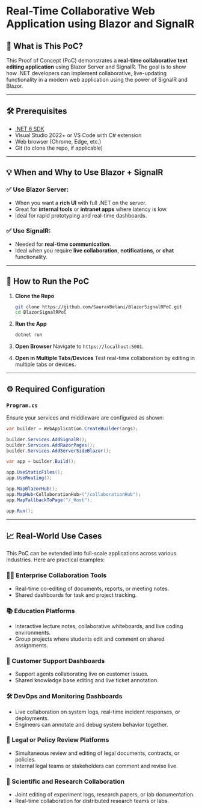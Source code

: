 # Real-Time Collaborative Web Application using Blazor and SignalR

## 📌 What is This PoC?
This Proof of Concept (PoC) demonstrates a **real-time collaborative text editing application** using Blazor Server and SignalR. The goal is to show how .NET developers can implement collaborative, live-updating functionality in a modern web application using the power of SignalR and Blazor.

---

## 🛠 Prerequisites

- [.NET 6 SDK](https://dotnet.microsoft.com/en-us/download)
- Visual Studio 2022+ or VS Code with C# extension
- Web browser (Chrome, Edge, etc.)
- Git (to clone the repo, if applicable)

---

## 💡 When and Why to Use Blazor + SignalR

### ✅ Use Blazor Server:
- When you want a **rich UI** with full .NET on the server.
- Great for **internal tools** or **intranet apps** where latency is low.
- Ideal for rapid prototyping and real-time dashboards.

### ✅ Use SignalR:
- Needed for **real-time communication**.
- Ideal when you require **live collaboration**, **notifications**, or **chat** functionality.

---

## 🚀 How to Run the PoC

1. **Clone the Repo**
    ```bash
    git clone https://github.com/SauravBelani/BlazorSignalRPoC.git
    cd BlazorSignalRPoC
    ```

2. **Run the App**
    ```bash
    dotnet run
    ```

3. **Open Browser**
    Navigate to `https://localhost:5001`.

4. **Open in Multiple Tabs/Devices**
    Test real-time collaboration by editing in multiple tabs or devices.

---

## ⚙️ Required Configuration

### `Program.cs`
Ensure your services and middleware are configured as shown:
```csharp
var builder = WebApplication.CreateBuilder(args);

builder.Services.AddSignalR();
builder.Services.AddRazorPages();
builder.Services.AddServerSideBlazor();

var app = builder.Build();

app.UseStaticFiles();
app.UseRouting();

app.MapBlazorHub();
app.MapHub<CollaborationHub>("/collaborationHub");
app.MapFallbackToPage("/_Host");

app.Run();
```

---

## 📈 Real-World Use Cases

This PoC can be extended into full-scale applications across various industries. Here are practical examples:

### 🧑‍💼 Enterprise Collaboration Tools
- Real-time co-editing of documents, reports, or meeting notes.
- Shared dashboards for task and project tracking.

### 📚 Education Platforms
- Interactive lecture notes, collaborative whiteboards, and live coding environments.
- Group projects where students edit and comment on shared assignments.

### 💬 Customer Support Dashboards
- Support agents collaborating live on customer issues.
- Shared knowledge base editing and live ticket annotation.

### 🛠 DevOps and Monitoring Dashboards
- Live collaboration on system logs, real-time incident responses, or deployments.
- Engineers can annotate and debug system behavior together.

### 📝 Legal or Policy Review Platforms
- Simultaneous review and editing of legal documents, contracts, or policies.
- Internal legal teams or stakeholders can comment and revise live.

### 🧪 Scientific and Research Collaboration
- Joint editing of experiment logs, research papers, or lab documentation.
- Real-time collaboration for distributed research teams or labs.
